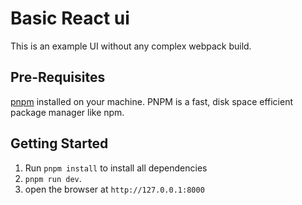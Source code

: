 # Basic React ui

This is an example UI without any complex webpack build.

## Pre-Requisites

[pnpm](https://pnpm.io/) installed on your machine. PNPM is a fast, disk space efficient package manager like npm.

## Getting Started

1. Run `pnpm install` to install all dependencies
2. `pnpm run dev`.
3. open the browser at `http://127.0.0.1:8000`
